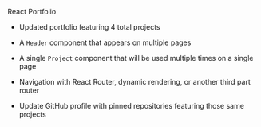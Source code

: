 React Portfolio

* Updated portfolio featuring 4 total projects

* A `Header` component that appears on multiple pages

* A single `Project` component that will be used multiple times on a single page 

* Navigation with React Router, dynamic rendering, or another third part router

* Update GitHub profile with pinned repositories featuring those same projects


